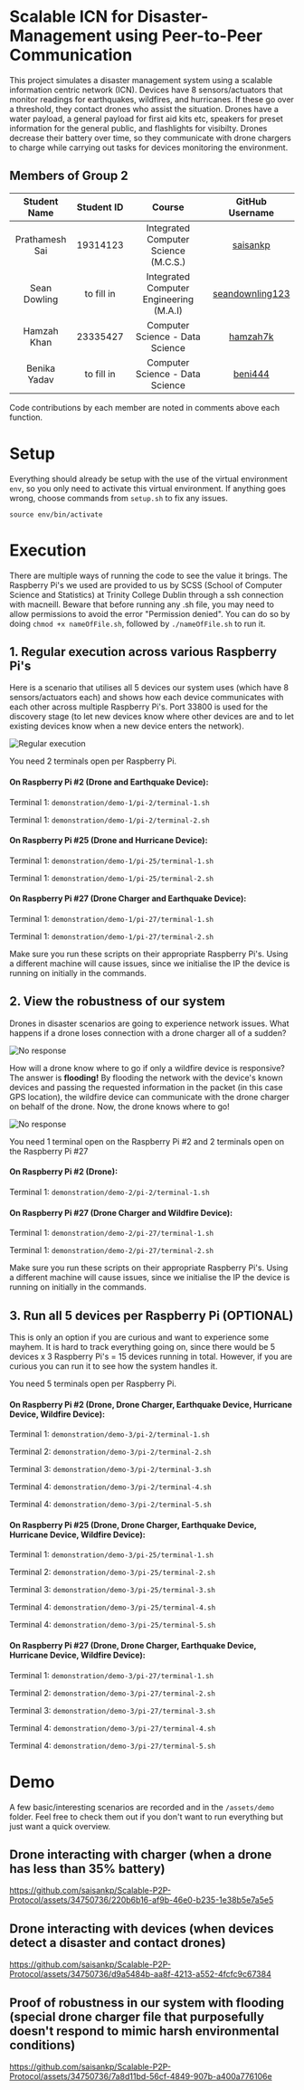 # Scalable ICN for Disaster-Management using Peer-to-Peer Communication

This project simulates a disaster management system using a scalable information centric network (ICN). Devices have 8 sensors/actuators that monitor readings for earthquakes, wildfires, and hurricanes. If these go over a threshold, they contact drones who assist the situation. Drones have a water payload, a general payload for first aid kits etc, speakers for preset information for the general public, and flashlights for visibilty. Drones decrease their battery over time, so they communicate with drone chargers to charge while carrying out tasks for devices monitoring the environment.

## Members of Group 2

|    Student Name    | Student ID |                Course                |      GitHub Username       |
|:------------------:|:----------:|:------------------------------------:|:--------------------------:|
|   Prathamesh Sai   |  19314123  | Integrated Computer Science (M.C.S.) |    [saisankp][saisankp]    |
|     Sean Dowling   |  to fill in  | Integrated Computer Engineering (M.A.I)      |    [seandownling123][seandownling123]      |
|     Hamzah Khan    |  23335427  | Computer Science - Data Science      |    [hamzah7k][hakhan]      |
|     Benika Yadav    |  to fill in  | Computer Science - Data Science      |    [beni444][beni444]      |

Code contributions by each member are noted in comments above each function.

# Setup
Everything should already be setup with the use of the virtual environment `env`, so you only need to activate this virtual environment. If anything goes wrong, choose commands from `setup.sh` to fix any issues.
```
source env/bin/activate
```

# Execution
There are multiple ways of running the code to see the value it brings. The Raspberry Pi's we used are provided to us by SCSS (School of Computer Science and Statistics) at Trinity College Dublin through a ssh connection with macneill. Beware that before running any .sh file, you may need to allow permissions to avoid the error "Permission denied". You can do so by doing `chmod +x nameOfFile.sh`, followed by `./nameOfFile.sh` to run it.

## 1. Regular execution across various Raspberry Pi's
Here is a scenario that utilises all 5 devices our system uses (which have 8 sensors/actuators each) and shows how each device communicates with each other across multiple Raspberry Pi's. Port 33800 is used for the discovery stage (to let new devices know where other devices are and to let existing devices know when a new device enters the network).

![Regular execution](assets/img/regular-execution.png)

You need 2 terminals open per Raspberry Pi. 

#### On Raspberry Pi #2 (Drone and Earthquake Device):

Terminal 1: `demonstration/demo-1/pi-2/terminal-1.sh`

Terminal 1: `demonstration/demo-1/pi-2/terminal-2.sh`

#### On Raspberry Pi #25 (Drone and Hurricane Device):

Terminal 1: `demonstration/demo-1/pi-25/terminal-1.sh`

Terminal 1: `demonstration/demo-1/pi-25/terminal-2.sh`

#### On Raspberry Pi #27 (Drone Charger and Earthquake Device):

Terminal 1: `demonstration/demo-1/pi-27/terminal-1.sh`

Terminal 1: `demonstration/demo-1/pi-27/terminal-2.sh`

Make sure you run these scripts on their appropriate Raspberry Pi's. Using a different machine will cause issues, since we initialise the IP the device is running on initially in the commands.

## 2. View the robustness of our system
Drones in disaster scenarios are going to experience network issues. What happens if a drone loses connection with a drone charger all of a sudden? 

![No response](assets/img/no-response.png)

How will a drone know where to go if only a wildfire device is responsive? The answer is **flooding!** By flooding the network with the device's known devices and passing the requested information in the packet (in this case GPS location), the wildfire device can communicate with the drone charger on behalf of the drone. Now, the drone knows where to go!

![No response](assets/img/flooding.png)

You need 1 terminal open on the Raspberry Pi #2 and 2 terminals open on the Raspberry Pi #27

#### On Raspberry Pi #2 (Drone):

Terminal 1: `demonstration/demo-2/pi-2/terminal-1.sh`

#### On Raspberry Pi #27 (Drone Charger and Wildfire Device):

Terminal 1: `demonstration/demo-2/pi-27/terminal-1.sh`

Terminal 1: `demonstration/demo-2/pi-27/terminal-2.sh`

Make sure you run these scripts on their appropriate Raspberry Pi's. Using a different machine will cause issues, since we initialise the IP the device is running on initially in the commands.

## 3. Run all 5 devices per Raspberry Pi (OPTIONAL)
This is only an option if you are curious and want to experience some mayhem. It is hard to track everything going on, since there would be 5 devices x 3 Raspberry Pi's = 15 devices running in total. However, if you are curious you can run it to see how the system handles it.

You need 5 terminals open per Raspberry Pi.

#### On Raspberry Pi #2 (Drone, Drone Charger, Earthquake Device, Hurricane Device, Wildfire Device):

Terminal 1: `demonstration/demo-3/pi-2/terminal-1.sh`

Terminal 2: `demonstration/demo-3/pi-2/terminal-2.sh`

Terminal 3: `demonstration/demo-3/pi-2/terminal-3.sh`

Terminal 4: `demonstration/demo-3/pi-2/terminal-4.sh`

Terminal 4: `demonstration/demo-3/pi-2/terminal-5.sh`

#### On Raspberry Pi #25 (Drone, Drone Charger, Earthquake Device, Hurricane Device, Wildfire Device):

Terminal 1: `demonstration/demo-3/pi-25/terminal-1.sh`

Terminal 2: `demonstration/demo-3/pi-25/terminal-2.sh`

Terminal 3: `demonstration/demo-3/pi-25/terminal-3.sh`

Terminal 4: `demonstration/demo-3/pi-25/terminal-4.sh`

Terminal 4: `demonstration/demo-3/pi-25/terminal-5.sh`

#### On Raspberry Pi #27 (Drone, Drone Charger, Earthquake Device, Hurricane Device, Wildfire Device):

Terminal 1: `demonstration/demo-3/pi-27/terminal-1.sh`

Terminal 2: `demonstration/demo-3/pi-27/terminal-2.sh`

Terminal 3: `demonstration/demo-3/pi-27/terminal-3.sh`

Terminal 4: `demonstration/demo-3/pi-27/terminal-4.sh`

Terminal 4: `demonstration/demo-3/pi-27/terminal-5.sh`


# Demo
A few basic/interesting scenarios are recorded and in the `/assets/demo` folder. Feel free to check them out if you don't want to run everything but just want a quick overview.
## Drone interacting with charger (when a drone has less than 35% battery)
https://github.com/saisankp/Scalable-P2P-Protocol/assets/34750736/220b6b16-af9b-46e0-b235-1e38b5e7a5e5

## Drone interacting with devices (when devices detect a disaster and contact drones)
https://github.com/saisankp/Scalable-P2P-Protocol/assets/34750736/d9a5484b-aa8f-4213-a552-4fcfc9c67384

## Proof of robustness in our system with flooding (special drone charger file that purposefully doesn't respond to mimic harsh environmental conditions)
https://github.com/saisankp/Scalable-P2P-Protocol/assets/34750736/7a8d11bd-56cf-4849-907b-a400a776106e

[saisankp]: https://github.com/saisankp
[seandownling123]: https://github.com/Seandowling123
[hakhan]: https://github.com/hamzah7k
[beni444]: https://github.com/beni444
